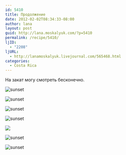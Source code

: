 ```yaml
---
id: 5410
title: Продолжение
date: 2012-02-02T08:34:33-08:00
author: lana
layout: post
guid: http://lana.moskalyuk.com/?p=5410
permalink: /recipe/5410/
ljID:
  - "2208"
ljURL:
  - http://lanamoskalyuk.livejournal.com/565468.html
categories:
  - Costa Rica
---
```

На закат могу смотреть бесконечно. 

![sunset](http://farm8.staticflickr.com/7022/6807045859_4f50eee71a_z.jpg) 

![sunset](http://farm8.staticflickr.com/7003/6807060543_3bdfb6cd70_z.jpg) 

![sunset](http://farm8.staticflickr.com/7011/6807064233_c569a0323e_z.jpg) 

![sunset](http://farm8.staticflickr.com/7167/6807066845_944af815a7_z.jpg) 

![](http://farm8.staticflickr.com/7164/6807069069_458eeffc7b_z.jpg) 

![sunset](http://farm8.staticflickr.com/7025/6807071381_8c38edc8bb_z.jpg) 

![sunset](http://farm8.staticflickr.com/7161/6807073957_06d6f7f39e_z.jpg)